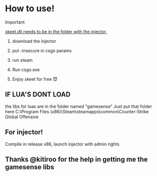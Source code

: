 # How to use!

> [!IMPORTANT]
> <ins>skeet.dll needs to be in the folder with the injector.</ins>

1. download the injector 

2. put -insecure in csgo params

3. run steam

4. Run csgo.exe

5. Enjoy skeet for free 😈


## IF LUA'S DONT LOAD 
the libs for luas are in the folder named "gamesense" Just put that folder here   C:\Program Files (x86)\Steam\steamapps\common\Counter-Strike Global Offensive

## For injector!

Compile in release x86, launch injector with admin rights

## Thanks @kitiroo for the help in getting me the gamesense libs 

